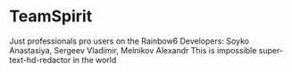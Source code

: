 # TeamSpirit
Just professionals pro users on the Rainbow6
Developers: Soyko Anastasiya, Sergeev Vladimir, Melnikov Alexandr
This is impossible super-text-hd-redactor in the world
